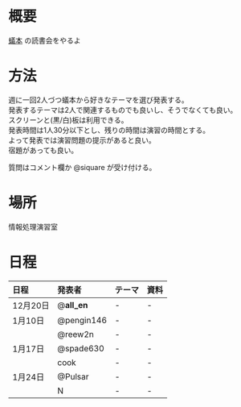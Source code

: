 # 概要
[蟻本](http://www.amazon.co.jp/プログラミングコンテストチャレンジブック-第2版-～問題解決のアルゴリズム活用力とコーディングテクニックを鍛える～-秋葉拓哉/dp/4839941068/ref=sr_1_1?ie=UTF8&qid=1387357639&sr=8-1&keywords=蟻本) の読書会をやるよ


# 方法

週に一回2人づつ蟻本から好きなテーマを選び発表する。  
発表するテーマは2人で関連するものでも良いし、そうでなくても良い。  
スクリーンと(黒/白)板は利用できる。  
発表時間は1人30分以下とし、残りの時間は演習の時間とする。  
よって発表では演習問題の提示があると良い。  
宿題があっても良い。  

質問はコメント欄か @siquare が受け付ける。  


# 場所
情報処理演習室

# 日程

| 日程 | 発表者 | テーマ | 資料 |
|:--|:--|:--|:--|
| 12月20日 | @__all_en__ | - | - |
| 1月10日 | @pengin146 | - | - |
| | @reew2n | - | -|
| 1月17日 | @spade630 | - | - |
| | cook | - | - |
| 1月24日 | @Pulsar | - | - |
| | N | - | - |
